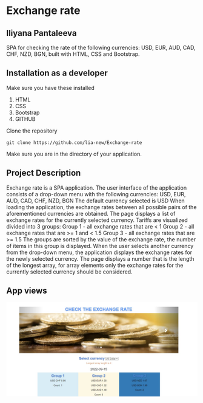 # Exchange rate

## Iliyana Pantaleeva 

SPA for checking the rate of the following currencies: USD, EUR, AUD, CAD, CHF, NZD, BGN, built with HTML, CSS and Bootstrap. 


## Installation as a developer

Make sure you have these installed

1. HTML
2. CSS
3. Bootstrap
4. GITHUB

Clone the repository

```
git clone https://github.com/lia-new/Exchange-rate
```

Make sure you are in the directory of your application.

## Project Description
Exchange rate is a SPA application. The user interface of the application consists of a drop-down menu with the following currencies: USD, EUR, AUD, CAD, CHF, NZD, BGN
The default currency selected is USD
When loading the application, the exchange rates between all possible pairs of the aforementioned currencies are obtained.
The page displays a list of exchange rates for the currently selected currency.
Tariffs are visualized divided into 3 groups:
Group 1 - all exchange rates that are < 1
Group 2 - all exchange rates that are >= 1 and < 1.5
Group 3 - all exchange rates that are >= 1.5
The groups are sorted by the value of the exchange rate, the number of items in this group is displayed.
When the user selects another currency from the drop-down menu, the application displays the exchange rates for the newly selected currency.
The page displays a number that is the length of the longest array, for array elements only the exchange rates for the currently selected currency should be considered.


## App views
  ![display home ](./currency-app.jpg)

